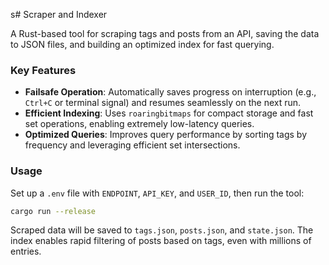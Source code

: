 s# Scraper and Indexer

A Rust-based tool for scraping tags and posts from an API, saving the data to JSON files, and building an optimized index for fast querying.

### Key Features

- **Failsafe Operation**: Automatically saves progress on interruption (e.g., `Ctrl+C` or terminal signal) and resumes seamlessly on the next run.
- **Efficient Indexing**: Uses `roaringbitmaps` for compact storage and fast set operations, enabling extremely low-latency queries.
- **Optimized Queries**: Improves query performance by sorting tags by frequency and leveraging efficient set intersections.

### Usage

Set up a `.env` file with `ENDPOINT`, `API_KEY`, and `USER_ID`, then run the tool:
```bash
cargo run --release
```

Scraped data will be saved to `tags.json`, `posts.json`, and `state.json`. The index enables rapid filtering of posts based on tags, even with millions of entries.